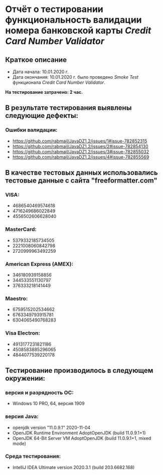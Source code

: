# Отчёт о тестировании функциональность валидации номера банковской карты *Credit Card Number Validator*

## Краткое описание
- Дата начала: 10.01.2020 г. 
- Дата окончания: 10.01.2020 г. 
было проведено *Smoke Test* функционала *Credit Card Number Validator*.

**На тестирование затрачено: 2 час.**

## В результате тестирования выявлены следующие дефекты:

### Ошибки валидации:

- https://github.com/rabmail/JavaDZ1.2/issues/1#issue-782852315
- https://github.com/rabmail/JavaDZ1.2/issues/2#issue-782854130
- https://github.com/rabmail/JavaDZ1.2/issues/3#issue-782855032
- https://github.com/rabmail/JavaDZ1.2/issues/4#issue-782855569

## В качестве тестовых данных использовались тестовые данные с сайта "freeformatter.com"

### VISA:
- 4686540469574618
- 4716249686022849
- 4556502606628040
### MasterCard:
- 5379332185734505
- 2221008060842798
- 2720999963492259
### American Express (AMEX):
- 346180939158856
- 344533551130797
- 376333218141449
### Maestro:
- 6759515202534662
- 6763349793915781
- 6304065490768283
### Visa Electron:
- 4913177231821186
- 4508583885296065
- 4844077539220178

## Тестирование производилось в следующем окружении:

### версия и разрядность ОС: 
- Windows 10 PRO, 64, версия 1909
### версия Java:
- openjdk version "11.0.9.1" 2020-11-04
- OpenJDK Runtime Environment AdoptOpenJDK (build 11.0.9.1+1)
- OpenJDK 64-Bit Server VM AdoptOpenJDK (build 11.0.9.1+1, mixed mode)
### Среда тестирования:
- IntelliJ IDEA Ultimate version 2020.3.1 (build 203.6682.168)